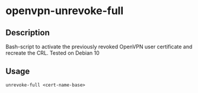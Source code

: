 # openvpn-unrevoke-full
## Description
Bash-script to activate the previously revoked OpenVPN user certificate and recreate the CRL.
Tested on Debian 10
## Usage
    unrevoke-full <cert-name-base>
